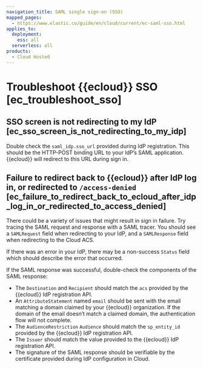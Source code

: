```yaml
---
navigation_title: SAML single sign-on (SSO)
mapped_pages:
  - https://www.elastic.co/guide/en/cloud/current/ec-saml-sso.html
applies_to:
  deployment:
    ess: all
  serverless: all
products:
  - Cloud Hosted
---
```


# Troubleshoot {{ecloud}} SSO [ec_troubleshoot_sso]


## SSO screen is not redirecting to my IdP [ec_sso_screen_is_not_redirecting_to_my_idp]

Double check the `saml_idp.sso_url` provided during IdP registration. This should be the HTTP-POST binding URL to your IdP’s SAML application. {{ecloud}} will redirect to this URL during sign in.


## Failure to redirect back to {{ecloud}} after IdP log in, or redirected to `/access-denied` [ec_failure_to_redirect_back_to_ecloud_after_idp_log_in_or_redirected_to_access_denied]

There could be a variety of issues that might result in sign in failure. Try tracing the SAML request and response with a SAML tracer. You should see a `SAMLRequest` field when redirecting to your IdP, and a `SAMLResponse` field when redirecting to the Cloud ACS.

If there was an error in your IdP, there may be a non-success `Status` field which should describe the error that occurred.

If the SAML response was successful, double-check the components of the SAML response:

* The `Destination` and `Recipient` should match the `acs` provided by the {{ecloud}} IdP registration API.
* An `AttributeStatement` named `email` should be sent with the email matching a domain claimed by your {{ecloud}} organization. If the domain of the email doesn’t match a claimed domain, the authentication flow will not complete.
* The `AudienceRestriction` `Audience` should match the `sp_entity_id` provided by the {{ecloud}} IdP registration API.
* The `Issuer` should match the value provided to the {{ecloud}} IdP registration API.
* The signature of the SAML response should be verifiable by the certificate provided during IdP configuration in Cloud.
